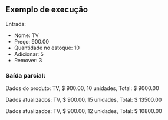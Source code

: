 ## Exemplo de execução
Entrada:
- Nome: TV
- Preço: 900.00
- Quantidade no estoque: 10
- Adicionar: 5
- Remover: 3

### Saída parcial:
Dados do produto: TV, $ 900.00, 10 unidades, Total: $ 9000.00

Dados atualizados: TV, $ 900.00, 15 unidades, Total: $ 13500.00

Dados atualizados: TV, $ 900.00, 12 unidades, Total: $ 10800.00

